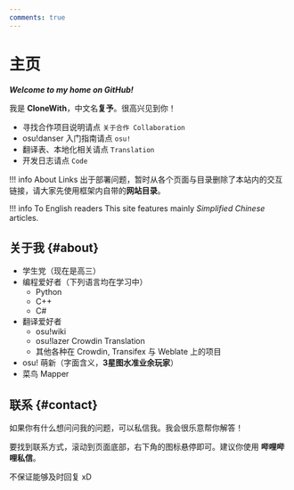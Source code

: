 ```yaml
---
comments: true
---
```


# 主页

***Welcome to my home on GitHub!***

我是 **CloneWith**，中文名**复予**。很高兴见到你！

- 寻找合作项目说明请点 `关于合作 Collaboration`
- osu!danser 入门指南请点 `osu!`
- 翻译表、本地化相关请点 `Translation`
- 开发日志请点 `Code`

!!! info About Links
    出于部署问题，暂时从各个页面与目录删除了本站内的交互链接，请大家先使用框架内自带的**网站目录**。

!!! info To English readers
    This site features mainly *Simplified Chinese* articles.

## 关于我 {#about}

- 学生党（现在是高三）
- 编程爱好者（下列语言均在学习中）
  - Python
  - C++
  - C#
- 翻译爱好者
  - osu!wiki
  - osu!lazer Crowdin Translation
  - 其他各种在 Crowdin, Transifex 与 Weblate 上的项目
- osu! 萌新（字面含义，**3星图水准业余玩家**）
- 菜鸟 Mapper

## 联系 {#contact}

如果你有什么想问问我的问题，可以私信我。我会很乐意帮你解答！

要找到联系方式，滚动到页面底部，右下角的图标悬停即可。建议你使用 **哔哩哔哩私信**。

不保证能够及时回复 xD
